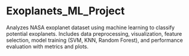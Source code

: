 # Exoplanets_ML_Project
Analyzes NASA exoplanet dataset using machine learning to classify potential exoplanets. Includes data preprocessing, visualization, feature selection, model training (SVM, KNN, Random Forest), and performance evaluation with metrics and plots.
